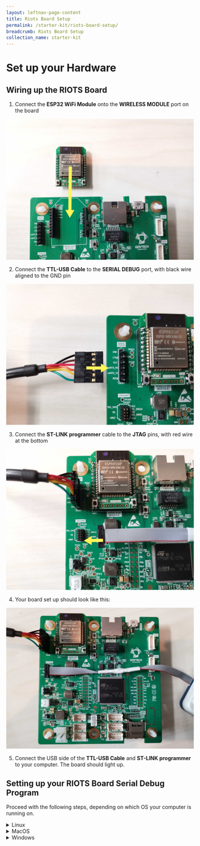 ```yaml
---
layout: leftnav-page-content
title: Riots Board Setup
permalink: /starter-kit/riots-board-setup/
breadcrumb: Riots Board Setup
collection_name: starter-kit
---
```


# Set up your Hardware
## Wiring up the RIOTS Board
1. Connect the **ESP32 WiFi Module** onto the **WIRELESS MODULE** port on the board

![step 1](/images/riots-dk/riots-board-setup/riots_setup_1_wifi.jpg)

2. Connect the **TTL-USB Cable** to the **SERIAL DEBUG** port, with black wire aligned to the GND pin

![step 2](/images/riots-dk/riots-board-setup/riots_setup_2_ttl.jpg)

3. Connect the **ST-LINK programmer** cable to the **JTAG** pins, with red wire at the bottom

![step 3](/images/riots-dk/riots-board-setup/riots_setup_3_jtag.jpg)

4. Your board set up should look like this:

![step 4](/images/riots-dk/riots-board-setup/riots_setup_4.jpg)

5. Connect the USB side of the **TTL-USB Cable** and **ST-LINK programmer** to your computer. The board should light up.

## Setting up your RIOTS Board Serial Debug Program
Proceed with the following steps, depending on which OS your computer is running on.
<details>
  <summary>Linux</summary>

  1. Find out which serial port your **TTL-USB Cable** is connected to by disconnecting your **TTL-USB Cable**, then entering `dmesg | grep tty` into Terminal.

  Reconnect your TTL-USB Cable and reenter the `dmesg | grep tty` command.

  You should see something like this:

  ~~~bash
  ~$ dmesg | grep tty
  [12213.614731] usb 1-3: FTDI USB Serial Device converter now attached to ttyUSB0
  ~~~

  Take note of the name of the Serial Device – in the above example, it is ttyUSB0.

  2. Install minicom by entering `sudo apt-get install minicom` into Terminal. This step will install minicom if not installed yet.

  3. Configure minicom by entering `sudo minicom -s` into Terminal. You should see this configuration window:
  ![linux-minicom-setup](/images/riots-dk/riots-board-setup/linux_debug_setup_1.jpg)
  Use arrow keys/enter to navigate the menu.

  4. Go to **Serial port setup**.
  ![linux-minicom-setup](/images/riots-dk/riots-board-setup/linux_debug_setup_2.jpg)
  There are three things you need to do:

  - Change Serial Device to the name of the port that the TTL-USB Cable is connected to. You can change your Serial Device by entering **A**, then editing the name, and press **enter**.

  - Change the Baud Rate to 115200 by entering **E**, then entering **E** again, and press **enter**.

  - Switch off Hardware Flow Control by entering **F**, and press **enter**.

  Leave the Serial port setup by pressing **enter**.

  5. Go to **Save setup as dfl** and **enter**. This will save your configuration as default.

  6. Go to **Exit** and **enter**. This will bring you to the minicom application in Terminal.
  ![linux-minicom-setup](/images/riots-dk/riots-board-setup/linux_debug_setup_3.png)
  You should see `Welcome to minicom` and the Port should reflect the name of your TTL-to-USB cable port.

  Now your Serial Debugging tool for Linux has been set up successfully.

  You can run minicom again by typing `sudo minicom` into the Terminal.

</details>

<details>
  <summary>MacOS</summary>

  1. Find out which serial port your **TTL-USB Cable** is connected to by disconnecting your **TTL-USB Cable**, then entering `ls /dev/tty*` into Terminal.

  Reconnect your TTL-USB Cable and reenter the `ls /dev/tty*` command. You should see an extra port displayed, `/dev/tty.usbserial-FT9J98X2`

  2. Install minicom using the following commands:
  - `ruby -e "$(curl -fsSL https://raw.githubusercontent.com/Homebrew/install/master/install)" < /dev/null 2> /dev/null`
  - `brew install minicom`

  3. Configure minicom by entering `sudo minicom -s` into Terminal. You should see this configuration window:
  ![macos-minicom-setup](/images/riots-dk/riots-board-setup/macos_debug_setup_1.png)
  Use arrow keys/enter to navigate the menu.

  4. Go to **Serial port setup**.
  ![macos-minicom-setup](/images/riots-dk/riots-board-setup/macos_debug_setup_2.png)
  There are three things you need to do:

  - Change Serial Device to the name of the port that the TTL-USB Cable is connected to. You can change your Serial Device by entering **A**, then editing the name, and press **enter**.

  - Change the Baud Rate to 115200 by entering **E**, then entering **E** again, and press **enter**.

  - Switch off Hardware Flow Control by entering **F**, and press **enter**.

  Leave the Serial port setup by pressing **enter**.

  5. Go to **Save setup as dfl** and **enter**. This will save your configuration as default.

  6. Go to **Exit** and **enter**. This will bring you to the minicom application in Terminal.
  ![macos-minicom-setup](/images/riots-dk/riots-board-setup/macos_debug_setup_3.png)
  You should see a message similar to the above image and the Port should reflect the name of your TTL-to-USB cable port.

  Now your Serial Debugging tool for Linux has been set up successfully.

  You can run minicom again by typing `sudo minicom` into the Terminal.

</details>

<details>
  <summary>Windows</summary>

  1. Download [Tera Term](https://osdn.net/projects/ttssh2/releases/) for Windows. This tutorial is for Tera Term, though you can use PuTTY as well.

  2. Run the Tera Term `.exe` file and install the software.

  3. A "New connection" window will pop up. Select the **Serial** option if available. If not, click cancel.
  ![windows-teraterm-setup](/images/riots-dk/riots-board-setup/windows_debug_setup_1.PNG)

  4. Go to **Setup > Serial port...**
  You should see something like this:
  ![windows-teraterm-setup](/images/riots-dk/riots-board-setup/windows_debug_setup_2.PNG)

  To find out what port your TTL-USB Cable is connected to:

  - Disconnect the cable and close this window.
  - Reopen the window and click on the **Port** dropdown list. Note the ports displayed.
  - Reconnect your cable, and reopen the Serial port setup window. The newly connected TTL-USB Cable will show up on the dropdown list.
  Change **Port** to your TTL-USB Cable port, and the **Baud rate** to **115200**. Click OK.

</details>
